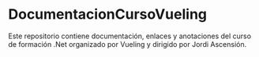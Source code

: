 # DocumentacionCursoVueling

Este repositorio contiene documentación, enlaces y anotaciones del curso de formación .Net organizado por Vueling y dirigido por Jordi Ascensión.

